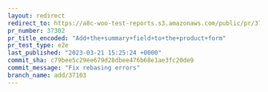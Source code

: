 ```yaml
---
layout: redirect
redirect_to: https://a8c-woo-test-reports.s3.amazonaws.com/public/pr/37302/e2e/index.html
pr_number: 37302
pr_title_encoded: "Add+the+summary+field+to+the+product+form"
pr_test_type: e2e
last_published: "2023-03-21 15:25:24 +0000"
commit_sha: c79bee5c29ee679d28dbee476b68e1ae3fc20de9
commit_message: "Fix rebasing errors"
branch_name: add/37103
---
```

